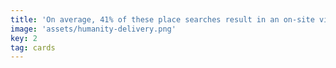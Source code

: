 ```yaml
---
title: 'On average, 41% of these place searches result in an on-site visit.'
image: 'assets/humanity-delivery.png'
key: 2
tag: cards
---
```

